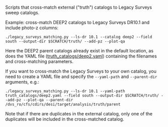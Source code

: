 Scripts that cross-match external ("truth") catalogs to Legacy Surveys sweep catalogs.

Example: cross-match DEEP2 catalogs to Legacy Surveys DR10.1 and include photo-z columns:
    
```./legacy_surveys_matching.py --ls-dr 10.1 --catalog deep2 --field south --output-dir $SCRATCH/truth/ --add-pz --plot-qa```

Here the DEEP2 parent catalogs already exist in the default location, as does the YAML file ([truth_catalogs/deep2.yaml](https://github.com/rongpu/desi-truth-table/blob/master/truth_catalogs/deep2.yaml)) containing the filenames and cross-matching parameters.

If you want to cross-match the Legacy Surveys to your own catalog, you need to create a YAML file and specify the `--yaml-path` and `--parent-dir` arguments, e.g.:

```./legacy_surveys_matching.py --ls-dr 10.1 --yaml-path truth_catalogs/deep2.yaml --field south --output-dir $SCRATCH/truth/ --add-pz --plot-qa --parent-dir /dvs_ro/cfs/cdirs/desi/target/analysis/truth/parent```

Note that if there are duplicates in the external catalog, only one of the duplicates will be included in the cross-matched catalog.
